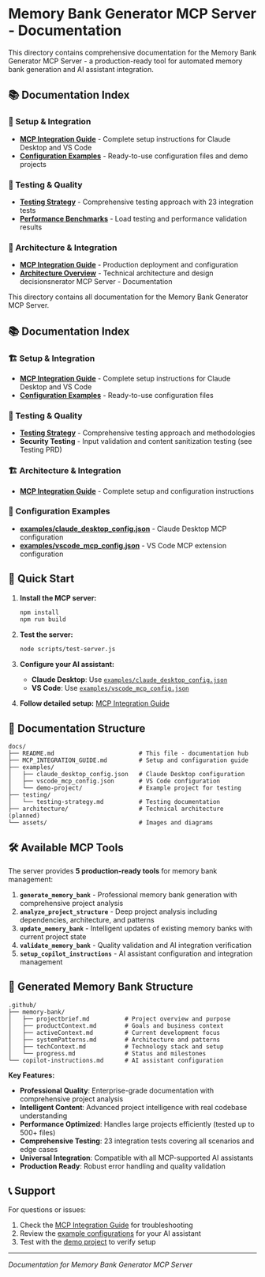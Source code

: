 # Memory Bank Generator MCP Server - Documentation

This directory contains comprehensive documentation for the Memory Bank Generator MCP Server - a production-ready tool for automated memory bank generation and AI assistant integration.

## 📚 Documentation Index

### 🏢 Setup & Integration
- **[MCP Integration Guide](MCP_INTEGRATION_GUIDE.md)** - Complete setup instructions for Claude Desktop and VS Code
- **[Configuration Examples](examples/)** - Ready-to-use configuration files and demo projects

### 🧪 Testing & Quality
- **[Testing Strategy](testing/testing-strategy.md)** - Comprehensive testing approach with 23 integration tests
- **[Performance Benchmarks](testing/)** - Load testing and performance validation results

### 🏢 Architecture & Integration
- **[MCP Integration Guide](MCP_INTEGRATION_GUIDE.md)** - Production deployment and configuration
- **[Architecture Overview](architecture/)** - Technical architecture and design decisionsnerator MCP Server - Documentation

This directory contains all documentation for the Memory Bank Generator MCP Server.

## 📚 Documentation Index

### 🏗️ Setup & Integration
- **[MCP Integration Guide](MCP_INTEGRATION_GUIDE.md)** - Complete setup instructions for Claude Desktop and VS Code
- **[Configuration Examples](examples/)** - Ready-to-use configuration files

### 🧪 Testing & Quality
- **[Testing Strategy](testing/testing-strategy.md)** - Comprehensive testing approach and methodologies
- **Security Testing** - Input validation and content sanitization testing (see Testing PRD)

### 🏗️ Architecture & Integration
- **[MCP Integration Guide](MCP_INTEGRATION_GUIDE.md)** - Complete setup and configuration instructions

### 📁 Configuration Examples
- **[examples/claude_desktop_config.json](examples/claude_desktop_config.json)** - Claude Desktop MCP configuration
- **[examples/vscode_mcp_config.json](examples/vscode_mcp_config.json)** - VS Code MCP extension configuration

## 🚀 Quick Start

1. **Install the MCP server:**
   ```bash
   npm install
   npm run build
   ```

2. **Test the server:**
   ```bash
   node scripts/test-server.js
   ```

3. **Configure your AI assistant:**
   - **Claude Desktop**: Use [`examples/claude_desktop_config.json`](examples/claude_desktop_config.json)
   - **VS Code**: Use [`examples/vscode_mcp_config.json`](examples/vscode_mcp_config.json)

4. **Follow detailed setup:** [MCP Integration Guide](MCP_INTEGRATION_GUIDE.md)

## 📁 Documentation Structure

```
docs/
├── README.md                        # This file - documentation hub
├── MCP_INTEGRATION_GUIDE.md         # Setup and configuration guide
├── examples/
│   ├── claude_desktop_config.json   # Claude Desktop configuration
│   ├── vscode_mcp_config.json       # VS Code configuration
│   └── demo-project/                # Example project for testing
├── testing/
│   └── testing-strategy.md          # Testing documentation
├── architecture/                    # Technical architecture (planned)
└── assets/                          # Images and diagrams
```

## 🛠 Available MCP Tools

The server provides **5 production-ready tools** for memory bank management:

1. **`generate_memory_bank`** - Professional memory bank generation with comprehensive project analysis
2. **`analyze_project_structure`** - Deep project analysis including dependencies, architecture, and patterns
3. **`update_memory_bank`** - Intelligent updates of existing memory banks with current project state
4. **`validate_memory_bank`** - Quality validation and AI integration verification
5. **`setup_copilot_instructions`** - AI assistant configuration and integration management

## 📁 Generated Memory Bank Structure

```
.github/
├── memory-bank/
│   ├── projectbrief.md          # Project overview and purpose
│   ├── productContext.md        # Goals and business context
│   ├── activeContext.md         # Current development focus
│   ├── systemPatterns.md        # Architecture and patterns
│   ├── techContext.md           # Technology stack and setup
│   └── progress.md              # Status and milestones
└── copilot-instructions.md      # AI assistant configuration
```

**Key Features:**
- **Professional Quality**: Enterprise-grade documentation with comprehensive project analysis
- **Intelligent Content**: Advanced project intelligence with real codebase understanding
- **Performance Optimized**: Handles large projects efficiently (tested up to 500+ files)
- **Comprehensive Testing**: 23 integration tests covering all scenarios and edge cases
- **Universal Integration**: Compatible with all MCP-supported AI assistants
- **Production Ready**: Robust error handling and quality validation

## 📞 Support

For questions or issues:
1. Check the [MCP Integration Guide](MCP_INTEGRATION_GUIDE.md) for troubleshooting
2. Review the [example configurations](examples/) for your AI assistant
3. Test with the [demo project](examples/demo-project/) to verify setup

---

*Documentation for Memory Bank Generator MCP Server*